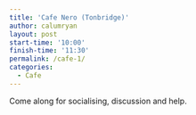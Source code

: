 ```yaml
---
title: 'Cafe Nero (Tonbridge)'
author: calumryan
layout: post
start-time: '10:00'
finish-time: '11:30'
permalink: /cafe-1/
categories:
  - Cafe
---
```

Come along for socialising, discussion and help.<!--more-->

